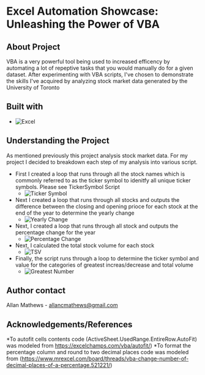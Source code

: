 # Excel Automation Showcase: Unleashing the Power of VBA

## About Project
VBA is a very powerful tool being used to increased efficency by automating a lot of repeptive tasks that you would manually do for a given dataset. 
After experimenting with VBA scripts, I've chosen to demonstrate the skills I've acquired by analyzing stock market data generated by the University of Toronto

## Built with
*	![Excel](https://img.shields.io/badge/Excel-63BE7B)

## Understanding the Project 
As mentioned previously this project analysis stock market data. For my project I decided to breakdown each step of my analysis into various script. 
- First I created a loop that runs through all the stock names which is commonly referred to as the ticker symbol to idenitfy all unique ticker symbols. Please see TickerSymbol Script
  - ![Ticker Symbol](https://github.com/Allan-CM/VBA-Excel-Showcase/blob/main/TicketScriptResult.png)
- Next I created a loop that runs through all stocks and outputs the difference between the closing and opening prioce for each stock at the end of the year to determine the yearly change
  - ![Yearly Change](https://github.com/Allan-CM/VBA-Excel-Showcase/blob/main/YearlyChangeScriptResult.png)
- Next, I created a loop that runs through all stock and outputs the percentage change for the year
  - ![Percentage Change](https://github.com/Allan-CM/VBA-Excel-Showcase/blob/main/PercentageChangeScriptResult.png)
- Next, I calculated the total stock volume for each stock 
  - ![TSV](https://github.com/Allan-CM/VBA-Excel-Showcase/blob/main/TotalStockVolumeScriptResult%20.png)
- Finally, the script runs through a loop to determine the ticker symbol and value for the categories of greatest increas/decrease and total volume 
  - ![Greatest Number](https://github.com/Allan-CM/VBA-Excel-Showcase/blob/main/GreatestNumbersScriptResult%20.png)

## Author contact
Allan Mathews - allancmathews@gmail.com

## Acknowledgements/References 
*To autofit cells contents code (ActiveSheet.UsedRange.EntireRow.AutoFit) was modeled from https://excelchamps.com/vba/autofit/)
*To format the percentage column and round to two decimal places code was modeled from (https://www.mrexcel.com/board/threads/vba-change-number-of-decimal-places-of-a-percentage.521221/)



